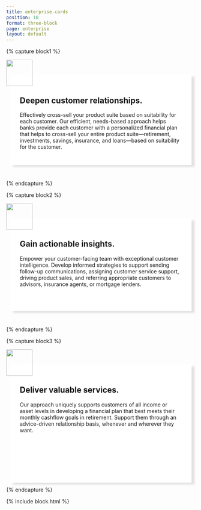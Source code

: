 ```yaml
---
title: enterprise.cards
position: 10
format: three-block
page: enterprise
layout: default
---
```


{% capture block1 %}
<div class="enterprise-card-header"><img style="height:70px;" src="/uploads/realtionship.png"></div>
<div style="background-color:white;padding:26px;Margin:10px;Margin-top:-30px;box-shadow:8px 5px 5px #e2e2e2;margin-bottom:40px;">
<h2>Deepen customer relationships.</h2>
<p>Effectively cross-sell your product suite based on suitability for each customer. Our efficient, needs-based approach helps banks provide each customer with a personalized financial plan that helps to cross-sell your entire product suite—retirement, investments, savings, insurance, and loans—based on suitability for the customer.</p>
	</div>
{% endcapture %}

{% capture block2 %}
<div class="enterprise-card-header"><img style="height:70px;" src="/uploads/insight.png"></div>
<div style="background-color:white;padding:26px;Margin:10px;Margin-top:-30px;box-shadow:8px 5px 5px #e2e2e2;margin-bottom:40px;padding-bottom:49px;">
<h2>Gain actionable insights.</h2>
<p>Empower your customer-facing team with exceptional customer intelligence. Develop informed strategies to support sending follow-up communications, assigning customer service support, driving product sales, and referring appropriate customers to advisors, insurance agents, or mortgage lenders.</p></div>
{% endcapture %}

{% capture block3 %}
<div class="enterprise-card-header"><img style="height:70px;" src="/uploads/value.png"></div>
<div style="background-color:white;padding:26px;Margin:10px;Margin-top:-30px;box-shadow:8px 5px 5px #e2e2e2;padding-bottom:117px;">
<h2>Deliver valuable services.</h2>
<p>Our approach uniquely supports customers of all income or asset levels in developing a financial plan that best meets their monthly cashflow goals in retirement. Support them through an advice-driven relationship basis, whenever and wherever they want.</p></div>
{% endcapture %}

{% include block.html %}



